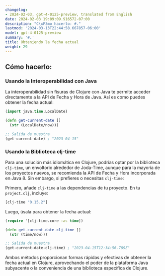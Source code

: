 ```yaml
---
changelog:
- 2024-02-03, gpt-4-0125-preview, translated from English
date: 2024-02-03 19:09:09.916572-07:00
description: "C\xF3mo hacerlo: #."
lastmod: '2024-03-13T22:44:58.667857-06:00'
model: gpt-4-0125-preview
summary: '#.'
title: Obteniendo la fecha actual
weight: 29
---
```


## Cómo hacerlo:


### Usando la Interoperabilidad con Java
La interoperabilidad sin fisuras de Clojure con Java te permite acceder directamente a la API de Fecha y Hora de Java. Así es como puedes obtener la fecha actual:

```clojure
(import java.time.LocalDate)

(defn get-current-date []
  (str (LocalDate/now)))

;; Salida de muestra
(get-current-date) ; "2023-04-15"
```

### Usando la Biblioteca clj-time
Para una solución más idiomática en Clojure, podrías optar por la biblioteca `clj-time`, un envoltorio alrededor de Joda-Time, aunque para la mayoría de los proyectos nuevos, se recomienda la API de Fecha y Hora incorporada en Java 8. Sin embargo, si prefieres o necesitas `clj-time`:

Primero, añade `clj-time` a las dependencias de tu proyecto. En tu `project.clj`, incluye:

```clojure
[clj-time "0.15.2"]
```

Luego, úsala para obtener la fecha actual:

```clojure
(require '[clj-time.core :as time])

(defn get-current-date-clj-time []
  (str (time/now)))

;; Salida de muestra
(get-current-date-clj-time) ; "2023-04-15T12:34:56.789Z"
```

Ambos métodos proporcionan formas rápidas y efectivas de obtener la fecha actual en Clojure, aprovechando el poder de la plataforma Java subyacente o la conveniencia de una biblioteca específica de Clojure.
